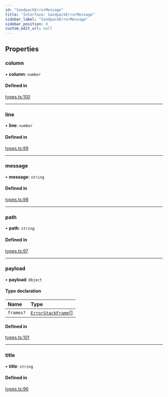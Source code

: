 ```yaml
---
id: "SandpackErrorMessage"
title: "Interface: SandpackErrorMessage"
sidebar_label: "SandpackErrorMessage"
sidebar_position: 0
custom_edit_url: null
---
```


## Properties

### column

• **column**: `number`

#### Defined in

[types.ts:100](https://github.com/codesandbox/sandpack/blob/e7cb439/sandpack-client/src/types.ts#L100)

___

### line

• **line**: `number`

#### Defined in

[types.ts:99](https://github.com/codesandbox/sandpack/blob/e7cb439/sandpack-client/src/types.ts#L99)

___

### message

• **message**: `string`

#### Defined in

[types.ts:98](https://github.com/codesandbox/sandpack/blob/e7cb439/sandpack-client/src/types.ts#L98)

___

### path

• **path**: `string`

#### Defined in

[types.ts:97](https://github.com/codesandbox/sandpack/blob/e7cb439/sandpack-client/src/types.ts#L97)

___

### payload

• **payload**: `Object`

#### Type declaration

| Name | Type |
| :------ | :------ |
| `frames?` | [`ErrorStackFrame`](ErrorStackFrame)[] |

#### Defined in

[types.ts:101](https://github.com/codesandbox/sandpack/blob/e7cb439/sandpack-client/src/types.ts#L101)

___

### title

• **title**: `string`

#### Defined in

[types.ts:96](https://github.com/codesandbox/sandpack/blob/e7cb439/sandpack-client/src/types.ts#L96)
